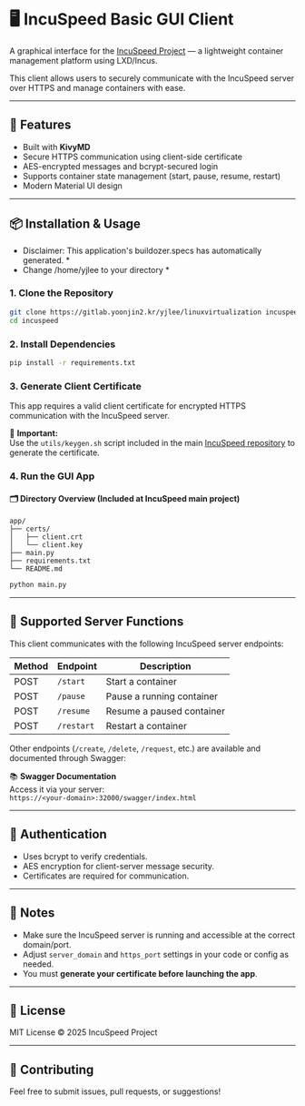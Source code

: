 
# 🖥️ IncuSpeed Basic GUI Client

A graphical interface for the [IncuSpeed Project](https://github.com/yoonjin67/incuspeed) — a lightweight container management platform using LXD/Incus.

This client allows users to securely communicate with the IncuSpeed server over HTTPS and manage containers with ease.

---

## 🚀 Features

- Built with **KivyMD**
- Secure HTTPS communication using client-side certificate
- AES-encrypted messages and bcrypt-secured login
- Supports container state management (start, pause, resume, restart)
- Modern Material UI design

---

## 📦 Installation & Usage

* Disclaimer: This application's buildozer.specs has automatically generated. *
* Change /home/yjlee to your directory *

### 1. Clone the Repository

```bash
git clone https://gitlab.yoonjin2.kr/yjlee/linuxvirtualization incuspeed
cd incuspeed
```

### 2. Install Dependencies

```bash
pip install -r requirements.txt
```

### 3. Generate Client Certificate

This app requires a valid client certificate for encrypted HTTPS communication with the IncuSpeed server.

🔐 **Important:**  
Use the `utils/keygen.sh` script included in the main [IncuSpeed repository](https://gitlab.yoonjin2.kr/yjlee/linuxvirtualization) to generate the certificate.


### 4. Run the GUI App
#### 🗂 Directory Overview (Included at IncuSpeed main project)

```text
app/
├── certs/
│   ├── client.crt
│   └── client.key
├── main.py
├── requirements.txt
└── README.md
```

```bash
python main.py
```

---

## 🔧 Supported Server Functions

This client communicates with the following IncuSpeed server endpoints:

| Method | Endpoint     | Description               |
|--------|--------------|---------------------------|
| POST   | `/start`     | Start a container         |
| POST   | `/pause`     | Pause a running container |
| POST   | `/resume`    | Resume a paused container |
| POST   | `/restart`   | Restart a container       |

Other endpoints (`/create`, `/delete`, `/request`, etc.) are available and documented through Swagger:

📚 **Swagger Documentation**  
Access it via your server:  
`https://<your-domain>:32000/swagger/index.html`

---

## 🔐 Authentication

- Uses bcrypt to verify credentials.
- AES encryption for client-server message security.
- Certificates are required for communication.


---

## 📝 Notes

- Make sure the IncuSpeed server is running and accessible at the correct domain/port.
- Adjust `server_domain` and `https_port` settings in your code or config as needed.
- You must **generate your certificate before launching the app**.

---

## 📄 License

MIT License © 2025 IncuSpeed Project

---

## 🙌 Contributing

Feel free to submit issues, pull requests, or suggestions!

